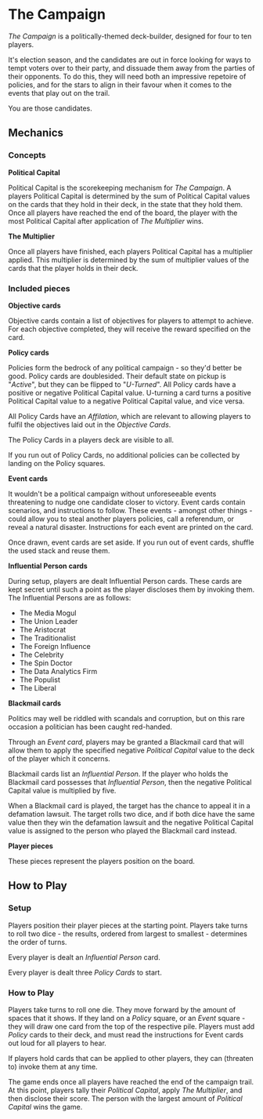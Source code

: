 # The Campaign

_The Campaign_ is a politically-themed deck-builder, designed for four to ten players.

It\'s election season, and the candidates are out in force looking for ways to tempt voters over to their party, and dissuade them away from the parties of their opponents. To do this, they will need both an impressive repetoire of policies, and for the stars to align in their favour when it comes to the events that play out on the trail.

You are those candidates.

## Mechanics
### Concepts
**Political Capital**

Political Capital is the scorekeeping mechanism for _The Campaign_. A players Political Capital is determined by the sum of Political Capital values on the cards that they hold in their deck, in the state that they hold them. Once all players have reached the end of the board, the player with the most Political Capital after application of _The Multiplier_ wins.

**The Multiplier**

Once all players have finished, each players Political Capital has a multiplier applied. This multiplier is determined by the sum of multiplier values of the cards that the player holds in their deck. 

### Included pieces
**Objective cards**

Objective cards contain a list of objectives for players to attempt to achieve. For each objective completed, they will receive the reward specified on the card.

**Policy cards**

Policies form the bedrock of any political campaign - so they\'d better be good. Policy cards are doublesided. Their default state on pickup is \"*Active*\", but they can be flipped to \"*U-Turned*\". All Policy cards have a positive or negative Political Capital value. U-turning a card turns a positive Political Capital value to a negative Political Capital value, and vice versa.

All Policy Cards have an *Affilation*, which are relevant to allowing players to fulfil the objectives laid out in the *Objective Cards*.

The Policy Cards in a players deck are visible to all.

If you run out of Policy Cards, no additional policies can be collected by landing on the Policy squares.

**Event cards**

It wouldn\'t be a political campaign without unforeseeable events threatening to nudge one candidate closer to victory. Event cards contain scenarios, and instructions to follow. These events - amongst other things - could allow you to steal another players policies, call a referendum, or reveal a natural disaster. Instructions for each event are printed on the card.

Once drawn, event cards are set aside. If you run out of event cards, shuffle the used stack and reuse them.

**Influential Person cards**

During setup, players are dealt Influential Person cards. These cards are kept secret until such a point as the player discloses them by invoking them. The Influential Persons are as follows:
- The Media Mogul
- The Union Leader
- The Aristocrat
- The Traditionalist
- The Foreign Influence
- The Celebrity
- The Spin Doctor
- The Data Analytics Firm
- The Populist
- The Liberal

**Blackmail cards**

Politics may well be riddled with scandals and corruption, but on this rare occasion a politician has been caught red-handed. 

Through an _Event card_, players may be granted a Blackmail card that will allow them to apply the specified negative _Political Capital_ value to the deck of the player which it concerns. 

Blackmail cards list an _Influential Person_. If the player who holds the Blackmail card possesses that _Influential Person_, then the negative Political Capital value is multiplied by five.

When a Blackmail card is played, the target has the chance to appeal it in a defamation lawsuit. The target rolls two dice, and if both dice have the same value then they win the defamation lawsuit and the negative Political Capital value is assigned to the person who played the Blackmail card instead.

**Player pieces**

These pieces represent the players position on the board.

## How to Play
### Setup
Players position their player pieces at the starting point. Players take turns to roll two dice - the results, ordered from largest to smallest - determines the order of turns.

Every player is dealt an _Influential Person_ card.

Every player is dealt three _Policy Cards_ to start.

### How to Play
Players take turns to roll one die. They move forward by the amount of spaces that it shows. If they land on a _Policy_ square, or an _Event_ square - they will draw one card from the top of the respective pile. Players must add _Policy_ cards to their deck, and must read the instructions for Event cards out loud for all players to hear.

If players hold cards that can be applied to other players, they can (threaten to) invoke them at any time.

The game ends once all players have reached the end of the campaign trail. At this point, players tally their _Political Capital_, apply _The Multiplier_, and then disclose their score. The person with the largest amount of _Political Capital_ wins the game.
